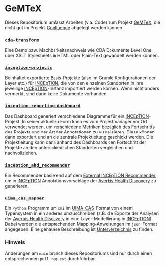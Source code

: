 # GeMTeX

Dieses Repositorium umfasst  Arbeiten (v.a. Code) zum Projekt [GeMTeX](https://www.smith.care/de/gemtex_mii/ueber-gemtex/), 
die nicht gut im Projekt-[Confluence](https://confluence.imi.med.fau.de) abgelegt werden können.

### [`cda-transform`](https://github.com/medizininformatik-initiative/GeMTeX/tree/main/cda-transform)
Eine Demo bzw. Machbarkeitsnachweis wie CDA Dokumente Level One über XSLT Stylesheets in HTML oder Plain-Text gewandelt werden können.

### [`inception-projects`](https://github.com/medizininformatik-initiative/GeMTeX/tree/main/inception-projects)
Beinhaltet exportierte Basis-Projekte (also im Grunde Konfigurationen der Layer etc.) für
[INCEpTION](https://inception-project.github.io/), die von den einzelnen Standorten in ihre jeweilige
[INCEpTION](https://inception-project.github.io/)-Instanz importiert werden können.
Wenn nicht anders vermerkt, sind darin keine Dokumente vorhanden.

### [`inception-reporting-dashboard`](https://github.com/medizininformatik-initiative/GeMTeX/tree/main/inception-reporting-dashboard)
Das Dashboard generiert verschiedene Diagramme für ein [INCEpTION](https://inception-project.github.io/)-Projekt. In seiner aktuellen Form kann es vom Projektmanager vor Ort verwendet werden, um verschiedene Metriken bezüglich des Fortschritts des Projekts und der Art der Annotationen zu visualisieren. Diese können dann exportiert und an die zentrale Projektleitung geschickt werden. Die Projektleitung kann dann anhand des Dashboards den Fortschritt der Projekte an den unterschiedlichen Standorten vergleichen und nachvollziehen.

### [`inception_ahd_recommender`](https://github.com/medizininformatik-initiative/GeMTeX/tree/main/inception_ahd_recommender)
Ein Recommender basierend auf dem [External INCEpTION Recommender](https://github.com/inception-project/inception-external-recommender), um in [INCEpTION](https://inception-project.github.io/) Annotationsvorschläge
der [Averbis Health Discovery](https://averbis.com/health-discovery/) zu generieren. 

### [`uima_cas_mapper`](https://github.com/medizininformatik-initiative/GeMTeX/tree/main/uima_cas_mapper)
Ein `Python`-Programm um `xmi` im
[UIMA-CAS](https://uima.apache.org/)-Format von einem Typensystem in ein anderes umzuschreiben (z.B. die Exporte der
Analysen der
[Averbis Health Discovery](https://averbis.com/health-discovery/) in eine Layer-Modellierung in
[INCEpTION](https://inception-project.github.io/)).
Dabei werden die entsprechenden Mapping-Anweisungen im `json`-Format angegeben. Eine genauere Beschreibung ist
[Unterverzeichnis](https://github.com/medizininformatik-initiative/GeMTeX/blob/main/uima_cas_mapper/README.md) zu finden.


### Hinweis
Änderungen am ``main`` branch dieses Repositoriums sind nur durch einen entsprechenden ``pull request`` durchführbar.
